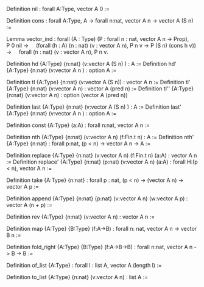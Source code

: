   
Definition nil : forall A:Type, vector A 0 :=

Definition cons : forall A:Type, A -> forall n:nat, vector A n -> vector A (S n) :=


Lemma vector_ind :
forall (A : Type) (P : forall n : nat, vector A n -> Prop),
    P 0 nil ->
    (forall (h : A) (n : nat) (v : vector A n), P n v -> P (S n) (cons h v)) ->
    forall (n : nat) (v : vector A n), P n v.

Definition hd {A:Type} {n:nat} (v:vector A (S n) ) : A :=
Definition hd' {A:Type} {n:nat} (v:vector A n ) : option A :=

Definition tl {A:Type} {n:nat} (v:vector A (S n)) : vector A n :=
Definition tl' {A:Type} {n:nat} (v:vector A n) : vector A (pred n) :=
Definition tl'' {A:Type} {n:nat} (v:vector A n) : option (vector A (pred n))

Definition last {A:Type} {n:nat} (v:vector A (S n) ) : A :=
Definition last' {A:Type} {n:nat} (v:vector A n ) : option A :=

Definition const {A:Type} (a:A) : forall n:nat, vector A n :=

Definition nth {A:Type} {n:nat} (v:vector A n) (f:Fin.t n) : A :=
Definition nth' {A:Type} {n:nat} : forall p:nat, (p < n) -> vector A n -> A :=

Definition replace {A:Type} {n:nat} (v:vector A n) (f:Fin.t n) (a:A) : vector A n :=
Definition replace' {A:Type} {n:nat} (p:nat) (v:vector A n) (a:A) : forall H:(p < n), vector A n :=

Definition take {A:Type} {n:nat} : forall p : nat, (p < n) -> (vector A n) -> vector A p :=

Definition append {A:Type} {n:nat} {p:nat} (v:vector A n) (w:vector A p) : vector A (n + p) := 

Definition rev {A:Type} {n:nat} (v:vector A n) : vector A n :=

Definition map {A:Type} {B:Type} (f:A->B) : forall n: nat, vector A n -> vector B n :=

Definition fold_right {A:Type} {B:Type} (f:A->B->B) : forall n:nat, vector A n -> B -> B :=

Definition of_list {A:Type} : forall l : list A, vector A (length l) :=

Definition to_list {A:Type} {n:nat} (v:vector A n) : list A :=
